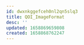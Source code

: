 ```yaml
---
id: dwxnkggefceh0nl2qn5slq3
title: QOI_ImageFormat
desc: ''
updated: 1658869659808
created: 1658868762247
---
```


